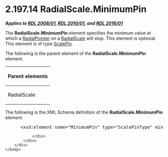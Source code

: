 <html dir="LTR" xmlns:mshelp="http://msdn.microsoft.com/mshelp" xmlns:ddue="http://ddue.schemas.microsoft.com/authoring/2003/5" xmlns:xlink="http://www.w3.org/1999/xlink" xmlns:tool="http://www.microsoft.com/tooltip">
    <head>
        <meta http-equiv="Content-Type" content="text/html; CHARSET=utf-8"></meta>
        <meta name="save" content="history"></meta>
        <title>2.197.14 RadialScale.MinimumPin</title>
        <xml>
            <mshelp:toctitle title="2.197.14 RadialScale.MinimumPin"></mshelp:toctitle>
            <mshelp:rltitle title="[MS-RDL]: RadialScale.MinimumPin"></mshelp:rltitle>
            <mshelp:keyword index="A" term="03fc3a18-e95f-4bba-8b1f-3f02036f7ee4"></mshelp:keyword>
            <mshelp:attr name="DCSext.ContentType" value="open specification"></mshelp:attr>
            <mshelp:attr name="AssetID" value="03fc3a18-e95f-4bba-8b1f-3f02036f7ee4"></mshelp:attr>
            <mshelp:attr name="TopicType" value="kbRef"></mshelp:attr>
            <mshelp:attr name="DCSext.Title" value="[MS-RDL]: RadialScale.MinimumPin" />
        </xml>
    </head>
    <body>
        <div id="header">
            <h1 class="heading">2.197.14 RadialScale.MinimumPin</h1>
        </div>
        <div id="mainSection">
            <div id="mainBody">
                <div id="allHistory" class="saveHistory"></div>
                <div id="sectionSection0" class="section" name="collapseableSection">
                    

<p><b><i>Applies to </i></b><a href="1e855f94-4617-47e4-b89e-0856c6cb420f.md"><b><i>RDL 2008/01</i></b></a><b><i>,
</i></b><a href="3428e690-a348-4ec7-8a6a-8efb42d2cdee.md"><b><i>RDL 2010/01</i></b></a><b><i>,
and </i></b><a href="52ce3983-2bfc-4e72-9359-42aaf5fe4509.md"><b><i>RDL 2016/01</i></b></a></p>

<p>The <b>RadialScale.MinimumPin</b> element specifies the
minimum value at which a <a href="1446314e-813e-42f0-9a28-f1b96fd3a0da.md">RadialPointer</a>
on a <a href="86468d9f-c561-4b50-a689-5dfccfde8495.md">RadialScale</a> will
stop. This element is optional. This element is of type <a href="b04b7ea8-b15d-4c22-a1e2-c8ac4f7f01b0.md">ScalePin</a>.</p>

<p>The following is the parent element of the <b>RadialScale.MinimumPin</b>
element.</p>

<table>
 <thead>
  <tr>
   <th>
   <p>Parent elements</p>
   </th>
  </tr>
 </thead>
 <tr>
  <td>
  <p>RadialScale </p>
  </td>
 </tr>
</table>

<p>The following is the XML Schema definition of the <b>RadialScale.MinimumPin</b>
element.           </p>

<dl>
<dd>
<div><pre> &lt;xsd:element name=&quot;MinimumPin&quot; type=&quot;ScalePinType&quot; minOccurs=&quot;0&quot; /&gt;
</pre></div>
</dd></dl>


                </div>
            </div>
        </div>
    </body>
</html>